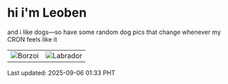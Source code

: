 # hi i'm Leoben

and i like dogs—so have some random dog pics that change whenever my CRON feels like it

|  |  |
|--------|----------|
| ![Borzoi](https://random-dog-vercel.vercel.app/api/random-borzoi?v=1757093614) | ![Labrador](https://random-dog-vercel.vercel.app/api/random-labrador?v=1757093614) |

Last updated: 2025-09-06 01:33 PHT
